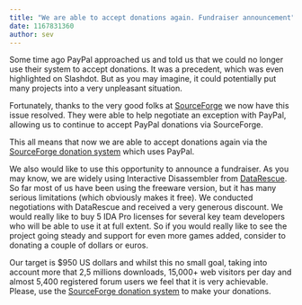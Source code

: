 ```yaml
---
title: "We are able to accept donations again. Fundraiser announcement"
date: 1167831360
author: sev
---
```


Some time ago PayPal approached us and told us that we could no longer use their system to accept donations. It was a precedent, which was even highlighted on Slashdot. But as you may imagine, it could potentially put many projects into a very unpleasant situation.

Fortunately, thanks to the very good folks at [SourceForge](https://sourceforge.net) we now have this issue resolved. They were able to help negotiate an exception with PayPal, allowing us to continue to accept PayPal donations via SourceForge.

This all means that now we are able to accept donations again via the [SourceForge donation system](https://sourceforge.net/donate/index.php?group_id=37116) which uses PayPal.

We also would like to use this opportunity to announce a fundraiser. As you may know, we are widely using Interactive Disassembler from [DataRescue](http://www.datarescue.com/idabase/index.htm). So far most of us have been using the freeware version, but it has many serious limitations (which obviously makes it free). We conducted negotiations with DataRescue and received a very generous discount. We would really like to buy 5 IDA Pro licenses for several key team developers who will be able to use it at full extent. So if you would really like to see the project going steady and support for even more games added, consider to donating a couple of dollars or euros.

Our target is $950 US dollars and whilst this no small goal, taking into account more that 2,5 millions downloads, 15,000+ web visitors per day and almost 5,400 registered forum users we feel that it is very achievable. Please, use the [SourceForge donation system](https://sourceforge.net/donate/index.php?group_id=37116) to make your donations.
